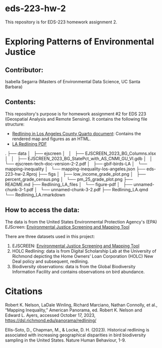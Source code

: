# eds-223-hw-2
This repository is for EDS-223 homework assignment 2. 

# Exploring Patterns of Environmental Justice

## Contributor:

Isabella Segarra (Masters of Environmental Data Science, UC Santa
Barbara)

## Contents:

This repository's purpose is for homework assignment #2 for EDS 223
(Geospatial Analysis and Remote Sensing). It contains the following file
structure:
- [Redlining in Los Angeles County Quarto
document](https://github.com/IsabellaSegarra/eds-223-hw-2/blob/b1b04caf35bf17c57a0af7a899bcc9ca5fbf9884/Redlining_LA.qmd):
Contains the rendered map and figures as an HTML. 
- [LA Redlining PDF](link) 

.
├── data
│   ├── ejscreen
│   │   ├── EJSCREEN_2023_BG_Columns.xlsx
│   │   ├── EJSCREEN_2023_BG_StatePct_with_AS_CNMI_GU_VI.gdb
│   │   └── ejscreen-tech-doc-version-2-2.pdf
│   ├── gbif-birds-LA
│   └── mapping-inequality
│       └── mapping-inequality-los-angeles.json
├── eds-223-hw-2.Rproj
├── figs
│   ├── low_income_grade_plot.png
│   ├── percent_grade_census.png
│   └── pm_25_grade_plot.png
├── README.md
├── Redlining_LA_files
│   └── figure-pdf
│       ├── unnamed-chunk-3-1.pdf
│       └── unnamed-chunk-3-2.pdf
├── Redlining_LA.qmd
└── Redlining_LA.rmarkdown


## How to access the data:

The data is from the United States Environmental Protection Agency's
(EPA) EJScreen: [Environmental Justice Screening and Mapping Tool](https://www.epa.gov/ejscreen)

There are three datasets used in this project: 
1. EJSCREEN: [Environmental Justice Screening and Mapping Tool](https://www.epa.gov/ejscreen) 
2. HOLC Redlining: data is from Digital Scholarship Lab at the University of Richmond depicting the Home Owners’ Loan Corporation (HOLC) New Deal policy and subsequent, redlining. 
3. Biodiversity observations: data is from the Global Biodiversity Information Facility and contains observations on bird abundance.

# Citations

Robert K. Nelson, LaDale Winling, Richard Marciano, Nathan Connolly, et al., “Mapping Inequality,” American Panorama, ed. Robert K. Nelson and Edward L. Ayers, accessed October 17, 2023, https://dsl.richmond.edu/panorama/redlining/

Ellis-Soto, D., Chapman, M., & Locke, D. H. (2023). Historical redlining is associated with increasing geographical disparities in bird biodiversity sampling in the United States. Nature Human Behaviour, 1-9. 


